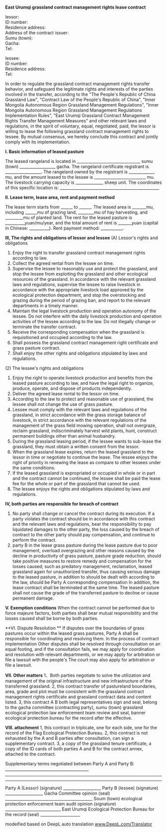 **East Urumqi grassland contract management rights lease contract**

lessor:    
ID number:   
Residence address:  
Address of the contract issuer:  
Sumu (town):   
Gacha:   
Tel: 

lessee:   
ID number:   
Residence address:   
Tel:   

In order to regulate the grassland contract management rights transfer behavior, and safeguard the legitimate rights and interests of the parties involved in the transfer, according to the "The People's Republic of China Grassland Law", "Contract Law of the People's Republic of China", "Inner Mongolia Autonomous Region Grassland Management Regulations", "Inner Mongolia Autonomous Region Grassland Management Regulations Implementation Rules", "East Urumqi Grassland Contract Management Rights Transfer Management Measures" and other relevant laws and regulations, in the spirit of voluntary, equal, negotiated, paid, the lessor is willing to lease the following grassland contract management rights to lessee. By mutual consensus, we hereby conclude this contract and jointly comply with its implementation.  

**I. Basic information of leased pasture** 

The leased rangeland is located in ________________________________ sumu (town) __________________ gacha. The rangeland certificate registrant is __________________. The rangeland owned by the registrant is _____________ mu, and the amount leased to the lessee is __________________________ mu. The livestock carrying capacity is ______________ sheep unit. The coordinates of this specific location is: __________________________________________________


**II. Lease term, lease area, rent and payment method**

The lease term starts from ______ to ______. The leased area is _______mu, including ______mu of grazing land, ________mu of hay harvesting, and _________mu of planted land. The rent for the leased pasture is __________yuan/mu/year, and the total amount of rent is _______yuan (capital in Chinese: __________). Rent payment method: ___________. 

**III, The rights and obligations of lessor and lessee**
(A) Lessor's rights and obligations
1. Enjoy the right to transfer grassland contract management rights according to law.   
2. Collect the agreed rental from the lessee on time.    
3. Supervise the lessee to reasonably use and protect the grassland, and stop the lessee from exploiting the grassland and other ecological resources of the grassland. In accordance with the relevant grassland laws and regulations, supervise the lessee to raise livestock in accordance with the appropriate livestock load approved by the ecological protection department, and stop the overstocking and grazing during the period of grazing ban, and report to the relevant departments in a timely manner.    
4. Maintain the legal livestock production and operation autonomy of the lessee. Do not interfere with the daily livestock production and operation activities of the lessee according to the law. Do not illegally change or terminate the transfer contract.   
5. Receive the corresponding compensation when the grassland is requisitioned and occupied according to the law.
6. Shall possess the grassland contract management right certificate and grass pasture contract.
7. Shall enjoy the other rights and obligations stipulated by laws and regulations.

(2) The lessee's rights and obligations
1. Enjoy the right to operate livestock production and benefits from the leased pasture according to law, and have the legal right to organize, produce, operate, and dispose of products independently.
2. Deliver the agreed lease rental to the lessor on time. 
3. According to the law to protect and reasonable use of grassland, the lessee shall not change the use of grass pasture. 
4. Lessee must comply with the relevant laws and regulations of the grassland, in strict accordance with the grass storage balance of livestock, in strict accordance with the relevant regulations of the management of the grass field mowing operation, shall not overgraze, reclaim grassland, indiscriminately harvest wild plants, hunt, construct permanent buildings other than animal husbandry. 
5. During the grassland leasing period, if the lessee wants to sub-lease the grassland, they must obtain a written consent from the lessor.
6. When the grassland lease expires, return the leased grassland to the lessor in time or negotiate to continue the lease. The lessee enjoys the right of priority in renewing the lease as compare to other lessees under the same conditions.
7. If the leased grassland is expropriated or occupied in whole or in part and the contract cannot be continued, the lessee shall be paid the lease fee for the whole or part of the grassland that cannot be used.
8. The lessee enjoys the rights and obligations stipulated by laws and regulations.


**IV, both parties are responsible for breach of contract**
1. No party shall change or cancel the contract during its execution. If a party violates the contract should be in accordance with this contract and the relevant laws and regulations, bear the responsibility to pay liquidated damages to the other party, the loss caused by the breach of contract to the other party should pay compensation, and continue to perform the contract. 
2. party B in the lease grass pasture during the lease pasture due to poor management, overload overgrazing and other reasons caused by the decline in productivity of grass pasture, pasture grade reduction, should take positive measures to restore remedy and compensation for the losses caused; such as predatory management, reclamation, leased grassland again for unauthorized transfer, thus causing serious damage to the leased pasture, in addition to should be dealt with according to the law, should be Party A corresponding compensation In addition, the lease contract shall be terminated at the same time. The leased pasture shall not cause the grade of the transferred pasture to decline or cause permanent damage.


**V. Exemption conditions** 
When the contract cannot be performed due to force majeure factors, both parties shall bear mutual responsibility and the losses caused shall be borne by both parties.


**VI. Dispute Resolution **
If disputes over the boundaries of grass pastures occur within the leased grass pastures, Party A shall be responsible for coordinating and resolving them. In the process of contract implementation
Other disputes shall be resolved through consultation on an equal footing, and if the consultation fails, we may apply for coordination and resolution with relevant departments, or we may apply for arbitration or file a lawsuit with the people's
The court may also apply for arbitration or file a lawsuit.
 

**VII. Other matters**
1、Both parties negotiate to solve the utilization and management of the original infrastructure and new infrastructure of the transferred grassland. 
2, this contract transfer of pastureland boundaries, area, grade and plot must be consistent with the grassland contract management rights certificate and grassland contract data and content listed. 
3, this contract A B both legal representatives sign and seal, belong to the gacha committee (contracting party), sumu (town) grassland ecological protection law enforcement team review and seal, banner ecological protection bureau for the record after the effective.


**VIII. attachment** 
1, this contract in triplicate, one for each side, one for the record of the Flag Ecological Protection Bureau. 2, this contract is not exhausted by the A and B parties after consultation, can sign a supplementary contract. 3, a copy of the grassland tenure certificate, a copy of the ID cards of both parties A and B for the contract annex, attached to the contract.

Supplementary terms negotiated between 
Party A and Party B: __________________________________________
________________________________________________________________ 
________________________________________________________________ 
Party A (Lessor) (signature) ___________________
Party B (lessee) (signature) ___________________ 
Gacha Committee opinion (seal) ____________________________________________ 
Soum (town) ecological protection enforcement team audit opinion (signature) ____________________________ 
East Urumqi Ecological Protection Bureau for the record (seal) ____________________

modeified based on DeepL auto translation www.DeepL.com/Translator 
